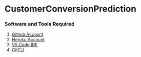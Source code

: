 # CustomerConversionPrediction
### Software and Tools Required

1. [Github Account](https://github.com)
2. [Heroku Account](https://heroku.com)
3. [VS Code IDE](https://code.visualstudio.com/)
4. [GitCLI](https://https://git-scm.com/book/en/v2/Getting-Started-The-Command-Line)
